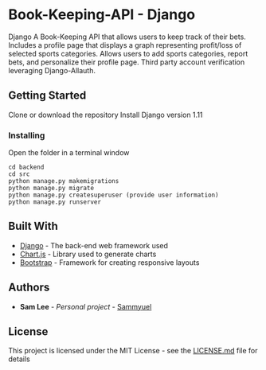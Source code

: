 # Book-Keeping-API - Django

Django A Book-Keeping API that allows users to keep track of their
bets. Includes a profile page that displays a graph representing profit/loss
of selected sports categories. Allows users to add sports categories, report bets, and personalize their profile page.
Third party account verification leveraging Django-Allauth. 

## Getting Started
Clone or download the repository
Install Django version 1.11

### Installing

Open the folder in a terminal window

```
cd backend
cd src 
python manage.py makemigrations
python manage.py migrate
python manage.py createsuperuser (provide user information)
python manage.py runserver
```


## Built With

* [Django](https://www.djangoproject.com/) - The back-end web framework used
* [Chart.js](http://www.chartjs.org/docs/latest/) - Library used to generate charts 
* [Bootstrap](http://getbootstrap.com/docs/4.0/getting-started/introduction/) - Framework for creating responsive layouts


## Authors

* **Sam Lee** - *Personal project* - [Sammyuel](https://github.com/Sammyuel)


## License

This project is licensed under the MIT License - see the [LICENSE.md](LICENSE.md) file for details
